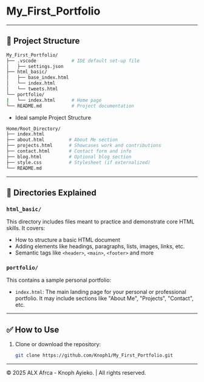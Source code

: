 # My_First_Portfolio

---

## 📁 Project Structure

```bash
My_First_Portfolio/
├── .vscode             # IDE default set-up file
│   ├── settings.json
├── html_basic/
│   ├── base_index.html
│   └── index.html
│   └── tweets.html
└── portfolio/
|   └── index.html      # Home page
└── README.md           # Project documentation
```

- Ideal sample Project Structure
```bash
Home/Root_Directory/
├── index.html         
├── about.html         # About Me section
├── projects.html      # Showcases work and contributions
├── contact.html       # Contact form and info
├── blog.html          # Optional blog section
├── style.css          # Stylesheet (if externalized)
└── README.md
```

---

## 📂 Directories Explained

### `html_basic/`
This directory includes files meant to practice and demonstrate core HTML skills. It covers:
- How to structure a basic HTML document
- Adding elements like headings, paragraphs, lists, images, links, etc.
- Semantic tags like `<header>`, `<main>`, `<footer>` and more

### `portfolio/`
This contains a sample personal portfolio:
- `index.html`: The main landing page for your personal or professional portfolio. It may include sections like "About Me", "Projects", "Contact", etc.

---

## ✅ How to Use

1. Clone or download the repository:
   ```bash
   git clone https://github.com/Knoph1/My_First_Portfolio.git

---

<p>&copy; 2025 ALX Afrca - Knoph Ayieko. | All rights reserved.</p>
